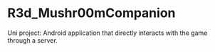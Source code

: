 # R3d_Mushr00mCompanion
Uni project: Android application that directly interacts with the game through a server.

